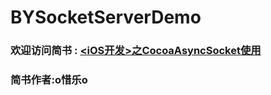 # BYSocketServerDemo
### 欢迎访问简书 : [<iOS开发>之CocoaAsyncSocket使用](http://www.jianshu.com/p/321bc95d077f)
### 简书作者:o惜乐o
